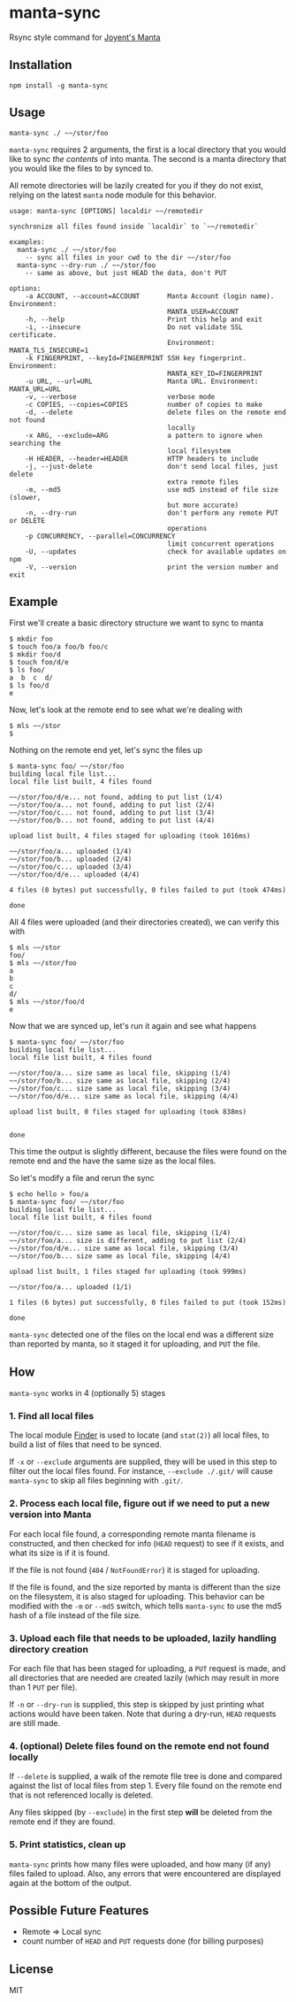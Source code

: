 manta-sync
==========

Rsync style command for [Joyent's Manta](http://www.joyent.com/products/manta)

Installation
------------

    npm install -g manta-sync

Usage
-----

    manta-sync ./ ~~/stor/foo

`manta-sync` requires 2 arguments, the first is a local directory that you
would like to sync *the contents* of into manta.  The second is
a manta directory that you would like the files to by synced to.

All remote directories will be lazily created for you if they do not exist,
relying on the latest `manta` node module for this behavior.

    usage: manta-sync [OPTIONS] localdir ~~/remotedir

    synchronize all files found inside `localdir` to `~~/remotedir`

    examples:
      manta-sync ./ ~~/stor/foo
        -- sync all files in your cwd to the dir ~~/stor/foo
      manta-sync --dry-run ./ ~~/stor/foo
        -- same as above, but just HEAD the data, don't PUT

    options:
        -a ACCOUNT, --account=ACCOUNT       Manta Account (login name). Environment:
                                            MANTA_USER=ACCOUNT
        -h, --help                          Print this help and exit
        -i, --insecure                      Do not validate SSL certificate.
                                            Environment: MANTA_TLS_INSECURE=1
        -k FINGERPRINT, --keyId=FINGERPRINT SSH key fingerprint. Environment:
                                            MANTA_KEY_ID=FINGERPRINT
        -u URL, --url=URL                   Manta URL. Environment: MANTA_URL=URL
        -v, --verbose                       verbose mode
        -c COPIES, --copies=COPIES          number of copies to make
        -d, --delete                        delete files on the remote end not found
                                            locally
        -x ARG, --exclude=ARG               a pattern to ignore when searching the
                                            local filesystem
        -H HEADER, --header=HEADER          HTTP headers to include
        -j, --just-delete                   don't send local files, just delete
                                            extra remote files
        -m, --md5                           use md5 instead of file size (slower,
                                            but more accurate)
        -n, --dry-run                       don't perform any remote PUT or DELETE
                                            operations
        -p CONCURRENCY, --parallel=CONCURRENCY
                                            limit concurrent operations
        -U, --updates                       check for available updates on npm
        -V, --version                       print the version number and exit

Example
-------

First we'll create a basic directory structure we want to sync to manta

    $ mkdir foo
    $ touch foo/a foo/b foo/c
    $ mkdir foo/d
    $ touch foo/d/e
    $ ls foo/
    a  b  c  d/
    $ ls foo/d
    e

Now, let's look at the remote end to see what we're dealing with

    $ mls ~~/stor
    $

Nothing on the remote end yet, let's sync the files up

    $ manta-sync foo/ ~~/stor/foo
    building local file list...
    local file list built, 4 files found

    ~~/stor/foo/d/e... not found, adding to put list (1/4)
    ~~/stor/foo/a... not found, adding to put list (2/4)
    ~~/stor/foo/c... not found, adding to put list (3/4)
    ~~/stor/foo/b... not found, adding to put list (4/4)

    upload list built, 4 files staged for uploading (took 1016ms)

    ~~/stor/foo/a... uploaded (1/4)
    ~~/stor/foo/b... uploaded (2/4)
    ~~/stor/foo/c... uploaded (3/4)
    ~~/stor/foo/d/e... uploaded (4/4)

    4 files (0 bytes) put successfully, 0 files failed to put (took 474ms)

    done

All 4 files were uploaded (and their directories created), we can verify this with

    $ mls ~~/stor
    foo/
    $ mls ~~/stor/foo
    a
    b
    c
    d/
    $ mls ~~/stor/foo/d
    e

Now that we are synced up, let's run it again and see what happens

    $ manta-sync foo/ ~~/stor/foo
    building local file list...
    local file list built, 4 files found

    ~~/stor/foo/a... size same as local file, skipping (1/4)
    ~~/stor/foo/b... size same as local file, skipping (2/4)
    ~~/stor/foo/c... size same as local file, skipping (3/4)
    ~~/stor/foo/d/e... size same as local file, skipping (4/4)

    upload list built, 0 files staged for uploading (took 838ms)


    done

This time the output is slightly different, because the files were
found on the remote end and the have the same size as the local files.

So let's modify a file and rerun the sync

    $ echo hello > foo/a
    $ manta-sync foo/ ~~/stor/foo
    building local file list...
    local file list built, 4 files found

    ~~/stor/foo/c... size same as local file, skipping (1/4)
    ~~/stor/foo/a... size is different, adding to put list (2/4)
    ~~/stor/foo/d/e... size same as local file, skipping (3/4)
    ~~/stor/foo/b... size same as local file, skipping (4/4)

    upload list built, 1 files staged for uploading (took 999ms)

    ~~/stor/foo/a... uploaded (1/1)

    1 files (6 bytes) put successfully, 0 files failed to put (took 152ms)

    done

`manta-sync` detected one of the files on the local end was a different
size than reported by manta, so it staged it for uploading, and `PUT`
the file.

How
---

`manta-sync` works in 4 (optionally 5) stages

### 1. Find all local files

The local module [Finder](/lib/finder.js) is used to
locate (and `stat(2)`) all local files, to build a list of files that need
to be synced.

If `-x` or `--exclude` arguments are supplied, they will be used in this step
to filter out the local files found.  For instance, `--exclude ./.git/` will
cause `manta-sync` to skip all files beginning with `.git/`.

### 2. Process each local file, figure out if we need to put a new version into Manta

For each local file found, a corresponding remote manta filename is constructed, and
then checked for info (`HEAD` request) to see if it exists, and what its size is if
it is found.

If the file is not found (`404` / `NotFoundError`) it is staged for uploading.

If the file is found, and the size reported by manta is different than the size
on the filesystem, it is also staged for uploading.  This behavior can be
modified with the `-m` or `--md5` switch, which tells `manta-sync` to use the md5 hash
of a file instead of the file size.

### 3. Upload each file that needs to be uploaded, lazily handling directory creation

For each file that has been staged for uploading, a `PUT` request is made, and
all directories that are needed are created lazily (which may result in more than
1 `PUT` per file).

If `-n` or `--dry-run` is supplied, this step is skipped  by just printing
what actions would have been taken.  Note that during a dry-run, `HEAD` requests
are still made.

### 4. (optional) Delete files found on the remote end not found locally

If `--delete` is supplied, a walk of the remote file tree is done and compared
against the list of local files from step 1.  Every file found on the remote
end that is not referenced locally is deleted.

Any files skipped (by `--exclude`) in the first step **will** be deleted
from the remote end if they are found.

### 5. Print statistics, clean up

`manta-sync` prints how many files were uploaded, and how many (if any) files failed
to upload.  Also, any errors that were encountered are displayed again at the bottom of
the output.

Possible Future Features
------------------------

- Remote => Local sync
- count number of `HEAD` and `PUT` requests done (for billing purposes)

License
-------

MIT
